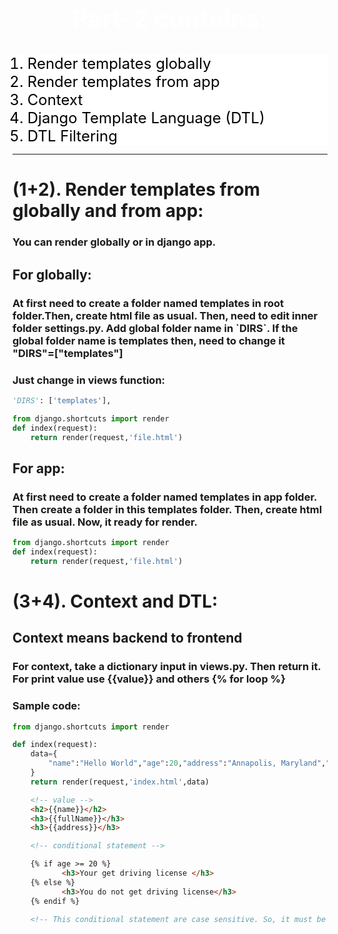 <h2 style="text-align:center;font-size:2.5rem;color:white">Part-2 contains:</h2>
<ol style="background: white;">
        <li style="color: black;font-size: 1.5rem;">Render templates globally</li>
        <li style="color: black;font-size: 1.5rem;">Render templates from app</li>
        <li style="color: black;font-size: 1.5rem;">Context</li>
        <li style="color: black;font-size: 1.5rem;">Django Template Language (DTL)</li>
        <li style="color: black;font-size: 1.5rem;">DTL Filtering</li>
</ol>
<hr>
<h1>(1+2). Render templates from globally and from app:</h1>
<h3>You can render globally or in django app.</h3>
<h2>For globally:</h2>
<h3> At first need to create a folder named templates in root folder.Then, create html file as usual. Then, need to edit inner folder settings.py. Add global folder name in `DIRS`. If the global folder name is templates then, need to change it "DIRS"=["templates"] </h3>
<h3>Just change in views function:</h3>

```py
'DIRS': ['templates'],
```

```py
from django.shortcuts import render
def index(request):
    return render(request,'file.html')
```
<h2>For app:</h2>
<h3>At first need to create a folder named templates in app folder. Then create a folder in this templates folder. Then, create html file as usual. Now, it ready for render.</h3>

```py
from django.shortcuts import render
def index(request):
    return render(request,'file.html')
```

<h1>(3+4). Context and DTL: </h1>
<h2>Context means backend to frontend</h2>
<h3>For context, take a dictionary input in views.py. Then return it. For print value use {{value}} and others {% for loop %}</h3>
<h3>Sample code:</h3>

```py
from django.shortcuts import render

def index(request):
    data={
        "name":"Hello World","age":20,"address":"Annapolis, Maryland","fullName":['Macbook air m1']
    }
    return render(request,'index.html',data)
```

```html
    <!-- value -->
    <h2>{{name}}</h2>
    <h3>{{fullName}}</h3>
    <h3>{{address}}</h3>

    <!-- conditional statement -->

    {% if age >= 20 %}
           <h3>Your get driving license </h3>
    {% else %}
           <h3>You do not get driving license</h3>
    {% endif %}

    <!-- This conditional statement are case sensitive. So, it must be written in python sytle -->
```